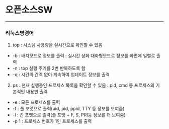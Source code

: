 # 오픈소스SW
---
### 리눅스명령어
1) top : 시스템 사용량을 실시간으로 확인할 수 있음
- -b : 배치모드로 정보를 출력 
     : 실시간 상화 대화형모드로 정보를 화면에 일렬로 출력
- -n : top 실행 주기를 2번 반복하도록 함
- -q : 시간의 간격 없이 계속하여 업데이트 정보를 출력

2) ps : 현재 실행중인 프로세스 목록을 확인할 수 있음
      : pid, cmd 등 프로세스의 기본적인 내용만 출력
- -e : 모든 프로세스를 출력
- -f : 풀 포맷으로 출력(uid, pid, ppid, TTY 등 정보를 보여줌)
- -l : 긴 포맷으로 출력(풀 포맷 + F, S, PRI등 정보를 더 보여줌)
- -p 1 : 프로세스 번호가 1인 프로세스를 출력
